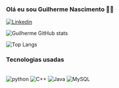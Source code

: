 ### Olá eu sou Guilherme Nascimento 👋🏽
[![Linkedin]( 	https://img.shields.io/badge/LinkedIn-0077B5?style=for-the-badge&logo=linkedin&logoColor=white)](https://www.linkedin.com/in/guilherme-pereira-nascimento-b2a0561a5
)

![Guilherme GitHub stats](https://github-readme-stats.vercel.app/api?username=qguit&show_icons=true&theme=tokyonight)

![Top Langs](https://github-readme-stats.vercel.app/api/top-langs/?username=qguit&size_weight=0.5&count_weight=0.5)
###  Tecnologias usadas

<div style="display: inline_block"><br/>
    <img align="center" alt="python" src="https://img.shields.io/badge/Python-14354C?style=for-the-badge&logo=python&logoColor=white"/>
    <img align="center" alt="C++" src="https://img.shields.io/badge/C%2B%2B-00599C?style=for-the-badge&logo=c%2B%2B&logoColor=white"/>
    <img align="center" alt="Java" src="https://img.shields.io/badge/Java-ED8B00?style=for-the-badge&logo=openjdk&logoColor=white"/>
    <img align="center" alt="MySQL" src="https://img.shields.io/badge/MySQL-00000F?style=for-the-badge&logo=mysql&logoColor=white"/>
</div> <br/>
